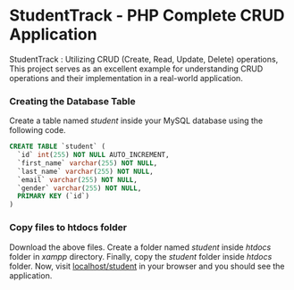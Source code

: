 # StudentTrack -  PHP Complete CRUD Application
StudentTrack : Utilizing CRUD (Create, Read, Update, Delete) operations, This project serves as an excellent example for understanding CRUD operations and their implementation in a real-world application.


### ****Creating the Database Table****

Create a table named *student* inside your MySQL database using the following code.

```sql
CREATE TABLE `student` (
  `id` int(255) NOT NULL AUTO_INCREMENT,
  `first_name` varchar(255) NOT NULL,
  `last_name` varchar(255) NOT NULL,
  `email` varchar(255) NOT NULL,
  `gender` varchar(255) NOT NULL,
  PRIMARY KEY (`id`)
)
```

### ****Copy files to htdocs folder****

Download the above files. Create a folder named *student* inside *htdocs* folder in *xampp* directory. Finally, copy the *student* folder inside *htdocs* folder. Now, visit [localhost/student](http://localhost/php-crud-yt-main/index.php) in your browser and you should see the application.

